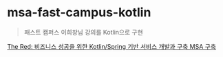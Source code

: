 # msa-fast-campus-kotlin
> 패스트 캠퍼스 이희창님 강의를 Kotlin으로 구현

[The Red: 비즈니스 성공을 위한 Kotlin/Spring 기반 서비스 개발과 구축 MSA 구축](https://fastcampus.co.kr/dev_red_lhc) 
